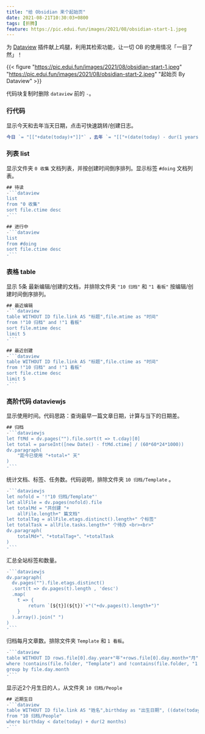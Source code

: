 ```yaml
---
title: "给 Obsidian 来个起始页"
date: 2021-08-21T10:30:03+0800
tags: [折腾]
feature: https://pic.edui.fun/images/2021/08/obsidian-start-1.jpeg
---
```


为 [Dataview](https://github.com/blacksmithgu/obsidian-dataview) 插件献上鸡腿，利用其检索功能，让一切 OB 的使用情况「一目了然」！

<!-- more -->

{{< figure "https://pic.edui.fun/images/2021/08/obsidian-start-1.jpeg" "https://pic.edui.fun/images/2021/08/obsidian-start-2.jpeg" "起始页 By Dataview" >}}


代码块复制时删除 `dataview` 前的 `-`。

### 行代码

显示今天和去年当天日期，点击可快速跳转/创建日志。

```javascript
今日 `= "[["+date(today)+"]]"` ，去年 `= "[["+(date(today) - dur(1 years))+"]]"`
```

### 列表 list

显示文件夹 `0 收集` 文档列表，并按创建时间倒序排列。显示标签 `#doing` 文档列表。

```javascript
## 待读
-```dataview
list
from "0 收集"
sort file.ctime desc
-```

## 进行中
-```dataview
list
from #doing
sort file.ctime desc
-```
```

### 表格 table

显示 5条 最新编辑/创建的文档，并排除文件夹 `"10 归档"` 和 `"1 看板"` 按编辑/创建时间倒序排列。

```javascript
## 最近编辑
-```dataview
table WITHOUT ID file.link AS "标题",file.mtime as "时间"
from !"10 归档" and !"1 看板"
sort file.mtime desc
limit 5
-```

## 最近创建
-```dataview
table WITHOUT ID file.link AS "标题",file.ctime as "时间"
from !"10 归档" and !"1 看板"
sort file.ctime desc
limit 5
-```
```

### 高阶代码 dataviewjs

显示使用时间。代码思路：查询最早一篇文章日期，计算与当下的日期差。

```javascript
## 归档
-```dataviewjs
let ftMd = dv.pages("").file.sort(t => t.cday)[0]
let total = parseInt([new Date() - ftMd.ctime] / (60*60*24*1000))
dv.paragraph(
	"距今已使用 "+total+" 天"
)
-```
```

统计文档、标签、任务数。代码说明，排除文件夹 `10 归档/Template` 。

```javascript
-```dataviewjs
let nofold = '!"10 归档/Template"'
let allFile = dv.pages(nofold).file
let totalMd = "共创建 "+
	allFile.length+" 篇文档"
let totalTag = allFile.etags.distinct().length+" 个标签"
let totalTask = allFile.tasks.length+" 个待办 <br><br>"
dv.paragraph(
	totalMd+"、"+totalTag+"、"+totalTask
)
-```
```

汇总全站标签和数量。

```javascript
-```dataviewjs
dv.paragraph(
  dv.pages("").file.etags.distinct()
  .sort(t => dv.pages(t).length , 'desc')
  .map(
  	t => {
		return `[${t}](${t})`+"("+dv.pages(t).length+")"
	}
  ).array().join(" ")
)
-```
```

归档每月文章数。排除文件夹 `Template` 和 `1 看板`。

```javascript
-```dataview
table WITHOUT ID rows.file[0].day.year+"年"+rows.file[0].day.month+"月" as 月份,length(rows)+"篇" as 数量
where !contains(file.folder, "Template") and !contains(file.folder, "1 看板")
group by file.day.month
-```
```

显示近2个月生日的人，从文件夹 `10 归档/People`

```javascript
## 近期生日
-```dataview
table WITHOUT ID file.link AS "姓名",birthday as "出生日期", ((date(today)-birthday).month + "天后") as 倒计, ((date(today)-birthday).year+1 + "岁") as 年龄
from "10 归档/People"
where birthday < date(today) + dur(2 months)
-```
```
